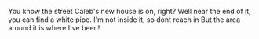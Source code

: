 You know the street Caleb's new house is on, right?
Well near the end of it, you can find a white pipe.
I'm not inside it, so dont reach in
But the area around it is where I've been!
